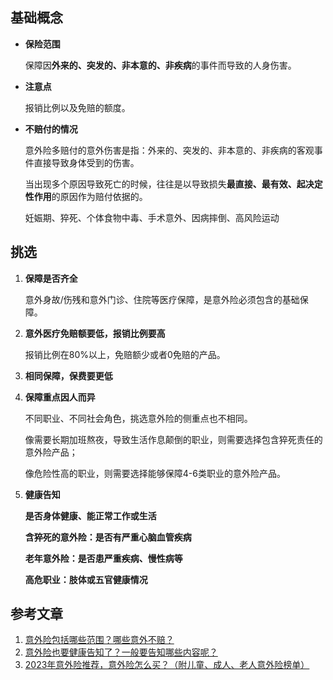 ## 基础概念

- **保险范围**

  保障因**外来的、突发的、非本意的、非疾病**的事件而导致的人身伤害。

- **注意点**

  报销比例以及免赔的额度。

- **不赔付的情况**

  意外险多赔付的意外伤害是指：外来的、突发的、非本意的、非疾病的客观事件直接导致身体受到的伤害。

  当出现多个原因导致死亡的时候，往往是以导致损失**最直接、最有效、起决定性作用**的原因作为赔付依据的。

  妊娠期、猝死、个体食物中毒、手术意外、因病摔倒、高风险运动

## 挑选

1. **保障是否齐全**

   意外身故/伤残和意外门诊、住院等医疗保障，是意外险必须包含的基础保障。

2. **意外医疗免赔额要低，报销比例要高**

   报销比例在80%以上，免赔额少或者0免赔的产品。

3. **相同保障，保费要更低**

4. **保障重点因人而异**

   不同职业、不同社会角色，挑选意外险的侧重点也不相同。

   像需要长期加班熬夜，导致生活作息颠倒的职业，则需要选择包含猝死责任的意外险产品；

   像危险性高的职业，则需要选择能够保障4-6类职业的意外险产品。

5. **健康告知**

   **是否身体健康、能正常工作或生活**

   **含猝死的意外险：是否有严重心脑血管疾病**

   **老年意外险：是否患严重疾病、慢性病等**

   **高危职业：肢体或五官健康情况**

## 参考文章

1. [意外险包括哪些范围？哪些意外不赔？](https://zhuanlan.zhihu.com/p/143695276)
2. [意外险也要健康告知了？一般要告知哪些内容呢？](https://zhuanlan.zhihu.com/p/485139605)
3. [2023年意外险推荐，意外险怎么买？（附儿童、成人、老人意外险榜单）](https://zhuanlan.zhihu.com/p/342269410)